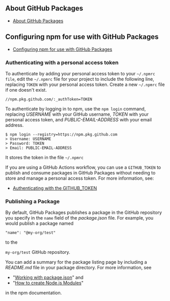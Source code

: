 ## About GitHub Packages

* [About GitHub Packages](https://help.github.com/en/packages/publishing-and-managing-packages/about-github-packages)


## Configuring npm for use with GitHub Packages

* [Configuring npm for use with GitHub Packages](https://help.github.com/en/packages/using-github-packages-with-your-projects-ecosystem/configuring-npm-for-use-with-github-packages)

### Authenticating with a personal access token

To authenticate by adding your personal access token to your `~/.npmrc file`, edit the `~/.npmrc` file for your project to include the following line, replacing `TOKEN` with your personal access token. Create a new `~/.npmrc` file if one doesn't exist.

```
//npm.pkg.github.com/:_authToken=TOKEN
```

To authenticate by logging in to npm, use the `npm login` command, replacing _USERNAME_ with your GitHub username, _TOKEN_ with your personal access token, and _PUBLIC-EMAIL-ADDRESS_ with your email address.

```
$ npm login --registry=https://npm.pkg.github.com
> Username: USERNAME
> Password: TOKEN
> Email: PUBLIC-EMAIL-ADDRESS
```

It stores the token in the file `~/.npmrc`

If you are using a GitHub Actions workflow, you can use a `GITHUB_TOKEN` to publish and consume packages in GitHub Packages without needing to store and manage a personal access token. For more information, see:

* [Authenticating with the GITHUB_TOKEN](https://help.github.com/en/actions/configuring-and-managing-workflows/authenticating-with-the-github_token)

### Publishing a Package

By default, GitHub Packages publishes a package in the GitHub repository you specify in the `name` field of the _package.json_ file. For example, you would publish a package named 

`"name": "@my-org/test"` 

to the 

`my-org/test` GitHub repository. 

You can add a summary for the package listing page by including a _README.md_ file in your package directory. For more information, see 

* "[Working with package.json](https://docs.npmjs.com/getting-started/using-a-package.json)" and 
* "[How to create Node.js Modules](https://docs.npmjs.com/getting-started/creating-node-modules)" 
  
in the npm documentation.